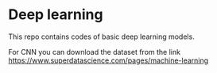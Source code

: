 # Deep learning 
This repo contains codes of basic deep learning models.

For CNN you can download the dataset from the link
https://www.superdatascience.com/pages/machine-learning
